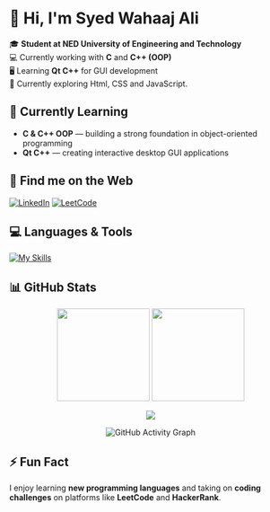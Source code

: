 # 👋 Hi, I'm **Syed Wahaaj Ali**

🎓 **Student at NED University of Engineering and Technology**  
💻 Currently working with **C** and **C++ (OOP)**  
🖥 Learning **Qt C++** for GUI development  
🚀 Currently exploring Html, CSS and JavaScript.



## 🌱 Currently Learning
- **C & C++ OOP** — building a strong foundation in object-oriented programming
- **Qt C++** — creating interactive desktop GUI applications


## 📍 Find me on the Web
[![LinkedIn](https://img.shields.io/badge/LinkedIn-%230A66C2?style=for-the-badge&logo=linkedin&logoColor=white)](https://www.linkedin.com/in/syedwahaajali28/) [![LeetCode](https://img.shields.io/badge/LeetCode-%23FFA116?style=for-the-badge&logo=leetcode&logoColor=black)](https://leetcode.com/u/Syed_Wahaaj_Ali/)


## 💻 Languages & Tools
[![My Skills](https://skillicons.dev/icons?i=c,cpp,cmake)](https://skillicons.dev)


## 📊 GitHub Stats
<p align="center">
  <img src="https://github-readme-stats-sigma-five.vercel.app/api?username=Syed-Wahaaj-Ali&show_icons=true&theme=tokyonight" height="165px"/>
  <img src="https://streak-stats.demolab.com/?user=Syed-Wahaaj-Ali&theme=tokyonight" height="165" />
</p>

<p align="center">
  <img src="https://github-readme-stats.vercel.app/api/top-langs/?username=Syed-Wahaaj-Ali&layout=compact&theme=tokyonight" />
</p>

<p align="center">
  <img src="https://github-readme-activity-graph.vercel.app/graph?username=Syed-Wahaaj-Ali&theme=tokyonight&hide_border=true&bg_color=000000&line=00ff00&point=00ff00&area=003300" alt="GitHub Activity Graph" />
</p>


## ⚡ Fun Fact
I enjoy learning **new programming languages** and taking on **coding challenges** on platforms like **LeetCode** and **HackerRank**.
